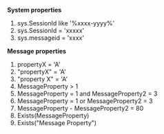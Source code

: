 **System properties**
1. sys.SessionId like '%xxxx-yyyy%' 
1. sys.SessionId = 'xxxxx' 
1. sys.messageid = 'xxxx'

**Message properties**
1. propertyX = 'A'
1. "propertyX" = 'A'
1. "property X" = 'A'
1. MessageProperty > 1
1. MessageProperty = 1 and MessageProperty2 = 3
1. MessageProperty = 1 or MessageProperty2 = 3
1. MessageProperty - MessageProperty2 = 80
1. Exists(MessageProperty)
1. Exists(\"Message Property\")
